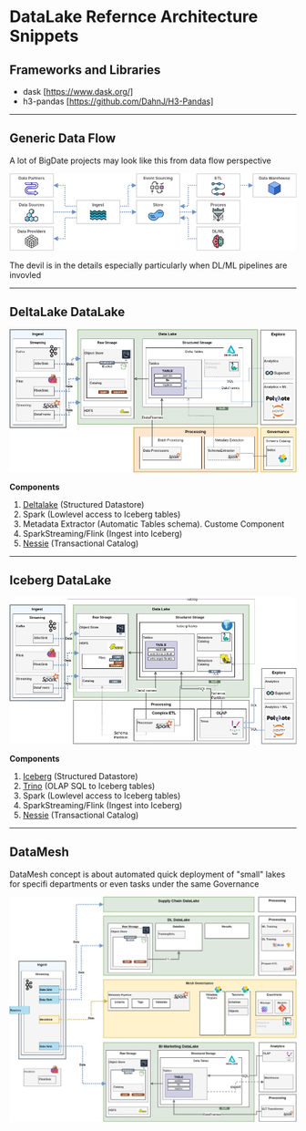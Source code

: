 # DataLake Refernce Architecture Snippets

## Frameworks and Libraries

- dask [https://www.dask.org/]
- h3-pandas [https://github.com/DahnJ/H3-Pandas]

----
## Generic Data Flow

A lot of BigDate projects may look like this from data flow perspective

<img src="doc/Skel-BigData-Overview.drawio.png" width="700">

The devil is in the details especially particularly when DL/ML pipelines are invovled

----


## DeltaLake DataLake

<img src="doc/Skel-BigData-DataLake-Deltalake.jpg" width="700">

__Components__

1. [Deltalake](https://delta.io) (Structured Datastore)
2. Spark (Lowlevel access to Iceberg tables)
3. Metadata Extractor (Automatic Tables schema). Custome Component
4. SparkStreaming/Flink (Ingest into Iceberg)
5. [Nessie](https://projectnessie.org/tables) (Transactional Catalog)

----
## Iceberg DataLake

<img src="doc/Skel-BigData-DataLake-Iceberg.jpg" width="700">

__Components__

1. [Iceberg](https://iceberg.apache.org) (Structured Datastore)
2. [Trino](https://trino.io/docs/current/connector/iceberg.html#) (OLAP SQL to Iceberg tables)
3. Spark (Lowlevel access to Iceberg tables)
4. SparkStreaming/Flink (Ingest into Iceberg)
5. [Nessie](https://projectnessie.org/tables) (Transactional Catalog)


----
## DataMesh

DataMesh concept is about automated quick deployment of "small" lakes for specifi departments or even tasks under the same Governance

<img src="doc/Skel-BigData-DataMesh.jpg" width="700">

